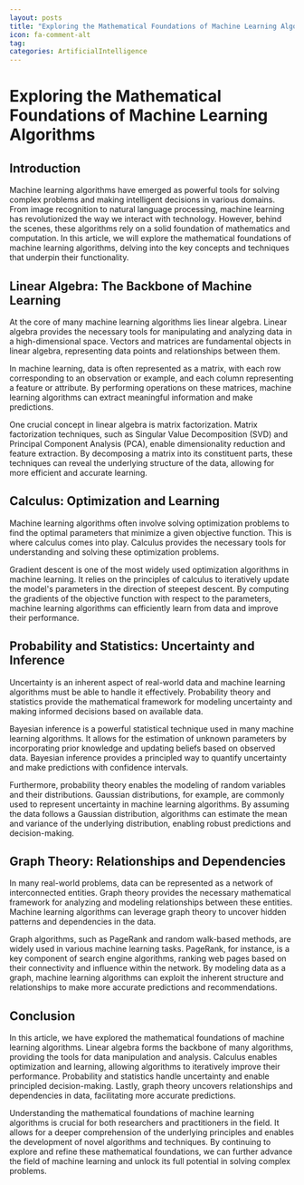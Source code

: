 ```yaml
---
layout: posts
title: "Exploring the Mathematical Foundations of Machine Learning Algorithms"
icon: fa-comment-alt
tag:      
categories: ArtificialIntelligence
---
```



# Exploring the Mathematical Foundations of Machine Learning Algorithms

## Introduction

Machine learning algorithms have emerged as powerful tools for solving complex problems and making intelligent decisions in various domains. From image recognition to natural language processing, machine learning has revolutionized the way we interact with technology. However, behind the scenes, these algorithms rely on a solid foundation of mathematics and computation. In this article, we will explore the mathematical foundations of machine learning algorithms, delving into the key concepts and techniques that underpin their functionality.

## Linear Algebra: The Backbone of Machine Learning

At the core of many machine learning algorithms lies linear algebra. Linear algebra provides the necessary tools for manipulating and analyzing data in a high-dimensional space. Vectors and matrices are fundamental objects in linear algebra, representing data points and relationships between them.

In machine learning, data is often represented as a matrix, with each row corresponding to an observation or example, and each column representing a feature or attribute. By performing operations on these matrices, machine learning algorithms can extract meaningful information and make predictions.

One crucial concept in linear algebra is matrix factorization. Matrix factorization techniques, such as Singular Value Decomposition (SVD) and Principal Component Analysis (PCA), enable dimensionality reduction and feature extraction. By decomposing a matrix into its constituent parts, these techniques can reveal the underlying structure of the data, allowing for more efficient and accurate learning.

## Calculus: Optimization and Learning

Machine learning algorithms often involve solving optimization problems to find the optimal parameters that minimize a given objective function. This is where calculus comes into play. Calculus provides the necessary tools for understanding and solving these optimization problems.

Gradient descent is one of the most widely used optimization algorithms in machine learning. It relies on the principles of calculus to iteratively update the model's parameters in the direction of steepest descent. By computing the gradients of the objective function with respect to the parameters, machine learning algorithms can efficiently learn from data and improve their performance.

## Probability and Statistics: Uncertainty and Inference

Uncertainty is an inherent aspect of real-world data and machine learning algorithms must be able to handle it effectively. Probability theory and statistics provide the mathematical framework for modeling uncertainty and making informed decisions based on available data.

Bayesian inference is a powerful statistical technique used in many machine learning algorithms. It allows for the estimation of unknown parameters by incorporating prior knowledge and updating beliefs based on observed data. Bayesian inference provides a principled way to quantify uncertainty and make predictions with confidence intervals.

Furthermore, probability theory enables the modeling of random variables and their distributions. Gaussian distributions, for example, are commonly used to represent uncertainty in machine learning algorithms. By assuming the data follows a Gaussian distribution, algorithms can estimate the mean and variance of the underlying distribution, enabling robust predictions and decision-making.

## Graph Theory: Relationships and Dependencies

In many real-world problems, data can be represented as a network of interconnected entities. Graph theory provides the necessary mathematical framework for analyzing and modeling relationships between these entities. Machine learning algorithms can leverage graph theory to uncover hidden patterns and dependencies in the data.

Graph algorithms, such as PageRank and random walk-based methods, are widely used in various machine learning tasks. PageRank, for instance, is a key component of search engine algorithms, ranking web pages based on their connectivity and influence within the network. By modeling data as a graph, machine learning algorithms can exploit the inherent structure and relationships to make more accurate predictions and recommendations.

## Conclusion

In this article, we have explored the mathematical foundations of machine learning algorithms. Linear algebra forms the backbone of many algorithms, providing the tools for data manipulation and analysis. Calculus enables optimization and learning, allowing algorithms to iteratively improve their performance. Probability and statistics handle uncertainty and enable principled decision-making. Lastly, graph theory uncovers relationships and dependencies in data, facilitating more accurate predictions.

Understanding the mathematical foundations of machine learning algorithms is crucial for both researchers and practitioners in the field. It allows for a deeper comprehension of the underlying principles and enables the development of novel algorithms and techniques. By continuing to explore and refine these mathematical foundations, we can further advance the field of machine learning and unlock its full potential in solving complex problems.